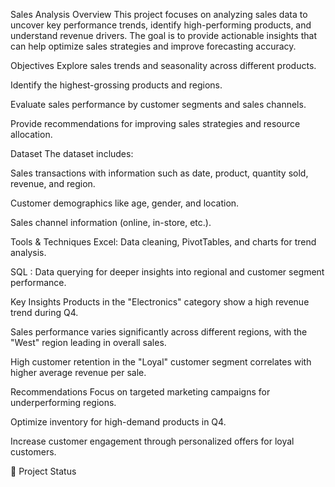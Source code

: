  Sales Analysis
 Overview
This project focuses on analyzing sales data to uncover key performance trends, identify high-performing products, and understand revenue drivers. The goal is to provide actionable insights that can help optimize sales strategies and improve forecasting accuracy.

 Objectives
Explore sales trends and seasonality across different products.

Identify the highest-grossing products and regions.

Evaluate sales performance by customer segments and sales channels.

Provide recommendations for improving sales strategies and resource allocation.

 Dataset
The dataset includes:

Sales transactions with information such as date, product, quantity sold, revenue, and region.

Customer demographics like age, gender, and location.

Sales channel information (online, in-store, etc.).

 Tools & Techniques
Excel: Data cleaning, PivotTables, and charts for trend analysis.

SQL : Data querying for deeper insights into regional and customer segment performance.

Key Insights
Products in the "Electronics" category show a high revenue trend during Q4.

Sales performance varies significantly across different regions, with the "West" region leading in overall sales.

High customer retention in the "Loyal" customer segment correlates with higher average revenue per sale.

 Recommendations
Focus on targeted marketing campaigns for underperforming regions.

Optimize inventory for high-demand products in Q4.

Increase customer engagement through personalized offers for loyal customers.

📂 Project Status
